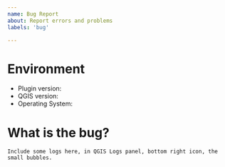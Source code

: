 ```yaml
---
name: Bug Report
about: Report errors and problems
labels: 'bug'

---
```


# Environment

<!-- please complete the following information -->

- Plugin version:
- QGIS version:
- Operating System:

# What is the bug?

<!-- A clear and concise description of what the bug is.

Tickets not following this template might be closed.
-->

```logs
Include some logs here, in QGIS Logs panel, bottom right icon, the small bubbles.
```

<!-- If you can , please copy/paste some screen capture -->
